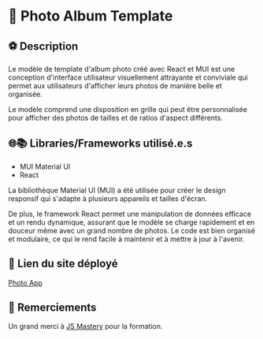 # 🤳 Photo Album Template 

## ⚽ Description

Le modèle de template d'album photo créé avec React et MUI est une conception d'interface utilisateur visuellement attrayante et conviviale qui permet aux utilisateurs d'afficher leurs photos de manière belle et organisée. 

Le modèle comprend une disposition en grille qui peut être personnalisée pour afficher des photos de tailles et de ratios d'aspect différents.

## 🌐📚 Libraries/Frameworks utilisé.e.s

- MUI  Material UI
- React


La bibliothèque Material UI (MUI) a été utilisée pour créer le design responsif qui s'adapte à plusieurs appareils et tailles d'écran.

De plus, le framework React permet une manipulation de données efficace et un rendu dynamique, assurant que le modèle se charge rapidement et en douceur même avec un grand nombre de photos. Le code est bien organisé et modulaire, ce qui le rend facile à maintenir et à mettre à jour à l'avenir.

## 🚀 Lien du site déployé

[Photo App](https://gleeful-speculoos-05f4af.netlify.app/)

## 🩵 Remerciements

Un grand merci à [JS Mastery](https://www.jsmastery.pro/) pour la formation.

